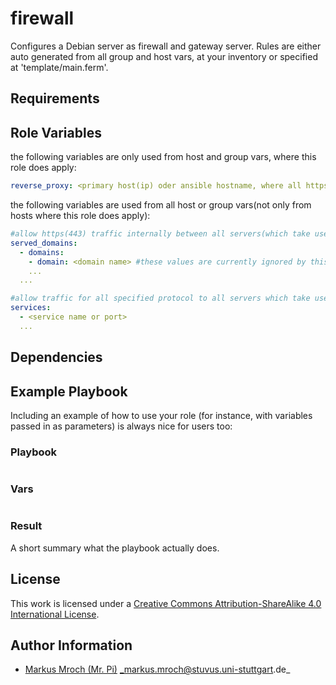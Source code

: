 # firewall

Configures a Debian server as firewall and gateway server. Rules are either auto generated from all group and host vars, at your inventory or specified at 'template/main.ferm'.


## Requirements



## Role Variables
the following variables are only used from host and group vars, where this role does apply:
```yml
reverse_proxy: <primary host(ip) oder ansible hostname, where all https and http traffic should be forrwarded too>
```

the following variables are used from all host or group vars(not only from hosts where this role does apply):
```yml
#allow https(443) traffic internally between all servers(which take use of following option) and the reverse proxy.
served_domains:
  - domains:
    - domain: <domain name> #these values are currently ignored by this role(the role only checks if served_domains is defined or not)
    ...
  ...

#allow traffic for all specified protocol to all servers which take use of that option.
services:
  - <service name or port>
  ...
```


## Dependencies



## Example Playbook

Including an example of how to use your role (for instance, with variables passed in as parameters) is always nice for users too:


### Playbook

```yml
```


### Vars

```yml
```


### Result

A short summary what the playbook actually does.


## License

This work is licensed under a [Creative Commons Attribution-ShareAlike 4.0 International License](http://creativecommons.org/licenses/by-sa/4.0/).


## Author Information

 * [Markus Mroch (Mr. Pi)](https://github.com/Mr-Pi) _markus.mroch@stuvus.uni-stuttgart.de_
